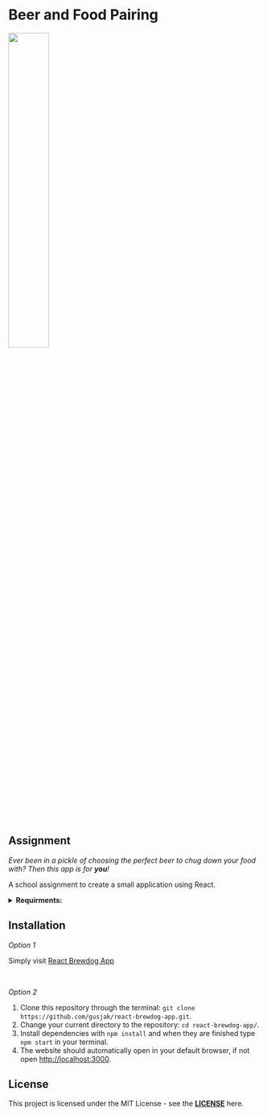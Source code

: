 # Beer and Food Pairing

<img src="https://cdn.dribbble.com/users/60266/screenshots/2143329/bierhaus_comida_medio.gif"  width="40%">

## Assignment

_Ever been in a pickle of choosing the perfect beer to chug down your food with? Then this app is for **you**!_

A school assignment to create a small application using React.

<details><summary><strong>Requirments:</strong></b></summary>

- It should be built in ReactJS
- Should implement nice graphical user interface.
- Can't use any third-party frameworks such as jQuery.
- Can't contain any errors, warning or notices in the developer console.
- Should consist of at least three react components.
- Should include both stateless and stateful components and should use state and props.
- Should include at least one API call. And its data should be presented.
- Needs to be uploaded and presented on Netlify or Vercel

</details>

## Installation

_Option 1_

Simply visit [React Brewdog App](https://brewdog-react.netlify.app/)

<br>

_Option 2_

1. Clone this repository through the terminal: `git clone https://github.com/gusjak/react-brewdog-app.git`.
2. Change your current directory to the repository: `cd react-brewdog-app/`.
3. Install dependencies with `npm install` and when they are finished type `npm start` in your terminal.
4. The website should automatically open in your default browser, if not open [http://localhost:3000](http://localhost:3000).

## License

This project is licensed under the MIT License - see the **[LICENSE](https://github.com/gusjak/react-brewdog-app/blob/main/LICENSE)** here.
